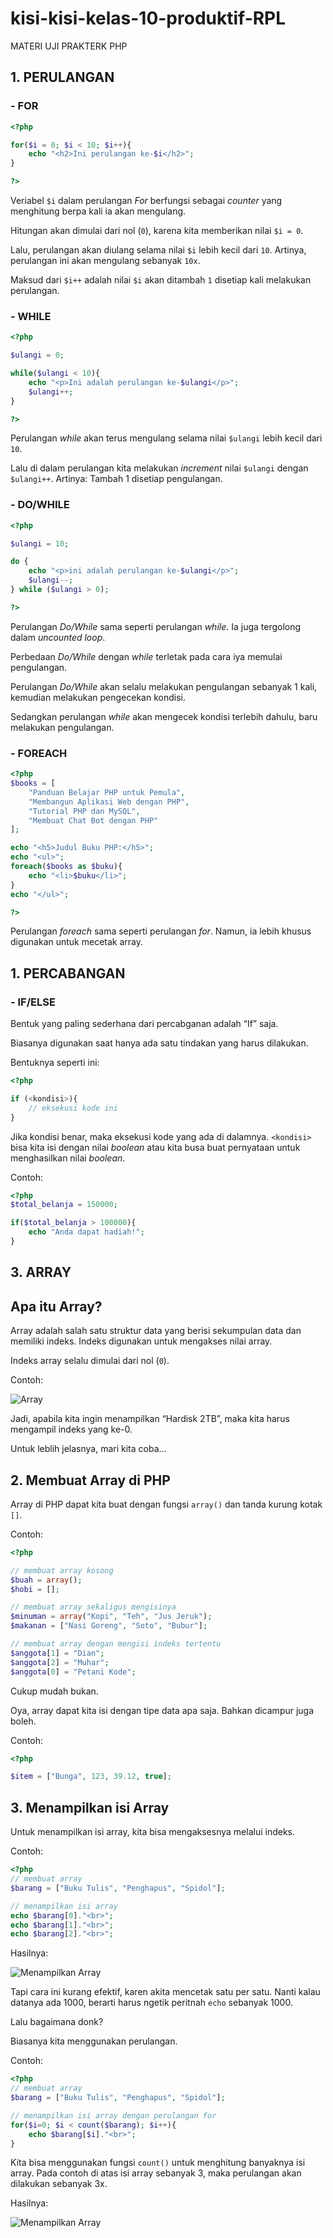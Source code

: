 # kisi-kisi-kelas-10-produktif-RPL
MATERI UJI PRAKTERK PHP
## 1.  PERULANGAN
### - FOR
```php
<?php

for($i = 0; $i < 10; $i++){
    echo "<h2>Ini perulangan ke-$i</h2>";
}

?>
```

Veriabel  `$i`  dalam perulangan  _For_  berfungsi sebagai  _counter_  yang menghitung berpa kali ia akan mengulang.

Hitungan akan dimulai dari nol (`0`), karena kita memberikan nilai  `$i = 0`.

Lalu, perulangan akan diulang selama nilai  `$i`  lebih kecil dari  `10`. Artinya, perulangan ini akan mengulang sebanyak  `10x`.

Maksud dari  `$i++`  adalah nilai  `$i`  akan ditambah  `1`  disetiap kali melakukan perulangan.

### - WHILE
```php
<?php 

$ulangi = 0;

while($ulangi < 10){
    echo "<p>Ini adalah perulangan ke-$ulangi</p>";
    $ulangi++;
}

?>
```
Perulangan  _while_  akan terus mengulang selama nilai  `$ulangi`  lebih kecil dari  `10`.

Lalu di dalam perulangan kita melakukan  _increment_  nilai  `$ulangi`  dengan  `$ulangi++`. Artinya: Tambah 1 disetiap pengulangan.
### - DO/WHILE
```php
<?php 

$ulangi = 10;

do {
    echo "<p>ini adalah perulangan ke-$ulangi</p>";
    $ulangi--;
} while ($ulangi > 0);

?>
```
Perulangan  _Do/While_  sama seperti perulangan  _while_. Ia juga tergolong dalam  _uncounted loop_.

Perbedaan  _Do/While_  dengan  _while_  terletak pada cara iya memulai pengulangan.

Perulangan  _Do/While_  akan selalu melakukan pengulangan sebanyak 1 kali, kemudian melakukan pengecekan kondisi.

Sedangkan perulangan  _while_  akan mengecek kondisi terlebih dahulu, baru melakukan pengulangan.
### - FOREACH
```php
<?php
$books = [
    "Panduan Belajar PHP untuk Pemula",
    "Membangun Aplikasi Web dengan PHP",
    "Tutorial PHP dan MySQL",
    "Membuat Chat Bot dengan PHP"
];

echo "<h5>Judul Buku PHP:</h5>";
echo "<ul>";
foreach($books as $buku){
    echo "<li>$buku</li>";
}
echo "</ul>";

?>
```
Perulangan _foreach_ sama seperti perulangan _for_. Namun, ia lebih khusus digunakan untuk mecetak array.
## 1.  PERCABANGAN
### - IF/ELSE
Bentuk yang paling sederhana dari percabganan adalah “If” saja.

Biasanya digunakan saat hanya ada satu tindakan yang harus dilakukan.

Bentuknya seperti ini:

```php
<?php

if (<kondisi>){
    // eksekusi kode ini
}
```

Jika kondisi benar, maka eksekusi kode yang ada di dalamnya.  `<kondisi>`  bisa kita isi dengan nilai  _boolean_  atau kita busa buat pernyataan untuk menghasilkan nilai  _boolean_.

Contoh:

```php
<?php
$total_belanja = 150000;

if($total_belanja > 100000){
    echo "Anda dapat hadiah!";
}
```
## 3.  ARRAY
## Apa itu Array?

Array adalah salah satu struktur data yang berisi sekumpulan data dan memiliki indeks. Indeks digunakan untuk mengakses nilai array.

Indeks array selalu dimulai dari nol (`0`).

Contoh:

![Array](https://www.petanikode.com/img/php/array/array.png)

Jadi, apabila kita ingin menampilkan “Hardisk 2TB”, maka kita harus mengampil indeks yang ke-0.

Untuk leblih jelasnya, mari kita coba…

## 2. Membuat Array di PHP

Array di PHP dapat kita buat dengan fungsi  `array()`  dan tanda kurung kotak  `[]`.

Contoh:

```php
<?php

// membuat array kosong
$buah = array();
$hobi = [];

// membuat array sekaligus mengisinya
$minuman = array("Kopi", "Teh", "Jus Jeruk");
$makanan = ["Nasi Goreng", "Soto", "Bubur"];

// membuat array dengan mengisi indeks tertentu
$anggota[1] = "Dian";
$anggota[2] = "Muhar";
$anggota[0] = "Petani Kode";
```

Cukup mudah bukan.

Oya, array dapat kita isi dengan tipe data apa saja. Bahkan dicampur juga boleh.

Contoh:

```php
<?php

$item = ["Bunga", 123, 39.12, true];
```

## 3. Menampilkan isi Array

Untuk menampilkan isi array, kita bisa mengaksesnya melalui indeks.

Contoh:

```php
<?php
// membuat array
$barang = ["Buku Tulis", "Penghapus", "Spidol"];

// menampilkan isi array
echo $barang[0]."<br>";
echo $barang[1]."<br>";
echo $barang[2]."<br>";
```

Hasilnya:

![Menampilkan Array](https://www.petanikode.com/img/php/array/menampilkan-array.png)

Tapi cara ini kurang efektif, karen akita mencetak satu per satu. Nanti kalau datanya ada 1000, berarti harus ngetik peritnah  `echo`  sebanyak 1000.

Lalu bagaimana donk?

Biasanya kita menggunakan perulangan.

Contoh:

```php
<?php
// membuat array
$barang = ["Buku Tulis", "Penghapus", "Spidol"];

// menampilkan isi array dengan perulangan for
for($i=0; $i < count($barang); $i++){
    echo $barang[$i]."<br>";
}
```

Kita bisa menggunakan fungsi  `count()`  untuk menghitung banyaknya isi array. Pada contoh di atas isi array sebanyak 3, maka perulangan akan dilakukan sebanyak 3x.

Hasilnya:

![Menampilkan Array](https://www.petanikode.com/img/php/array/menampilkan-array.png)
